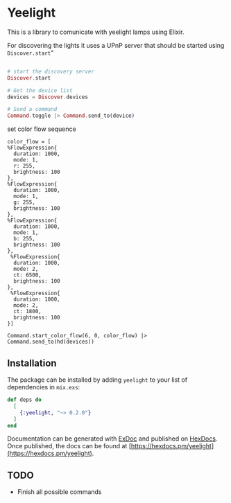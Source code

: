 # Yeelight

This is a library to comunicate with yeelight lamps using Elixir.

For discovering the lights it uses a UPnP server that should be started using `Discover.start`"


```elixir

# start the discovery server
Discover.start

# Get the device list
devices = Discover.devices

# Send a command
Command.toggle |> Command.send_to(device)
```

set color flow sequence
```elirix
color_flow = [
%FlowExpression{
  duration: 1000,
  mode: 1,
  r: 255,
  brightness: 100
},
%FlowExpression{
  duration: 1000,
  mode: 1,
  g: 255,
  brightness: 100
},
%FlowExpression{
  duration: 1000,
  mode: 1,
  b: 255,
  brightness: 100
},
 %FlowExpression{
  duration: 1000,
  mode: 2,
  ct: 6500,
  brightness: 100
},
 %FlowExpression{
  duration: 1000,
  mode: 2,
  ct: 1800,
  brightness: 100
}]

Command.start_color_flow(6, 0, color_flow) |> Command.send_to(hd(devices))
```

## Installation

The package can be installed
by adding `yeelight` to your list of dependencies in `mix.exs`:

```elixir
def deps do
  [
    {:yeelight, "~> 0.2.0"}
  ]
end
```

Documentation can be generated with [ExDoc](https://github.com/elixir-lang/ex_doc)
and published on [HexDocs](https://hexdocs.pm). Once published, the docs can
be found at [https://hexdocs.pm/yeelight](https://hexdocs.pm/yeelight).

## TODO
- Finish all possible commands
